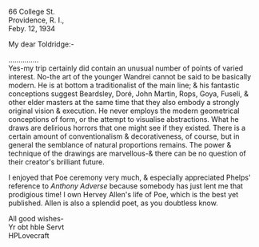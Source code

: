 66 College St.  
Providence, R. I.,  
Feby. 12, 1934

My dear Toldridge:-

...............  
Yes-my trip certainly did contain an unusual number of points of varied interest. No-the art of the younger Wandrei cannot be said to be basically modern. He is at bottom a traditionalist of the main line; & his fantastic conceptions suggest Beardsley, Doré, John Martin, Rops, Goya, Fuseli, & other elder masters at the same time that they also embody a strongly original vision & execution. He never employs the modern geometrical conceptions of form, or the attempt to visualise abstractions. What he draws are delirious horrors that one might see if they existed. There is a certain amount of conventionalism & decorativeness, of course, but in general the semblance of natural proportions remains. The power & technique of the drawings are marvellous-& there can be no question of their creator's brilliant future.

I enjoyed that Poe ceremony very much, & especially appreciated Phelps' reference to *Anthony Adverse* because somebody has just lent me that prodigious time! I own Hervey Allen's life of Poe, which is the best yet published. Allen is also a splendid poet, as you doubtless know.

All good wishes-  
Yr obt hble Servt  
HPLovecraft
